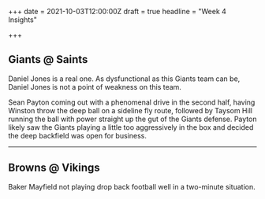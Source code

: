 +++
date = 2021-10-03T12:00:00Z
draft = true
headline = "Week 4 Insights"

+++
## Giants @ Saints

Daniel Jones is a real one. As dysfunctional as this Giants team can be, Daniel Jones is not a point of weakness on this team.

Sean Payton coming out with a phenomenal drive in the second half, having Winston throw the deep ball on a sideline fly route, followed by Taysom Hill running the ball with power straight up the gut of the Giants defense. Payton likely saw the Giants playing a little too aggressively in the box and decided the deep backfield was open for business.

***

## Browns @ Vikings

Baker Mayfield not playing drop back football well in a two-minute situation.
